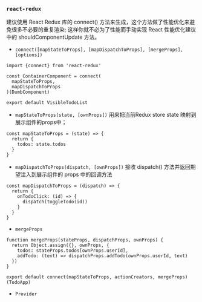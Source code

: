 ### `react-redux`

建议使用 React Redux 库的 connect() 方法来生成，这个方法做了性能优化来避免很多不必要的重复渲染;
这样你就不必为了性能而手动实现 React 性能优化建议 中的 shouldComponentUpdate 方法。

- `connect([mapStateToProps], [mapDispatchToProps], [mergeProps], [options])`

```
import {connect} from 'react-redux'

const ContainerComponent = connect(
  mapStateToProps,
  mapDispatchToProps
)(DumbComponent)

export default VisibleTodoList
```

- `mapStateToProps(state, [ownProps])`
用来把当前Redux store state 映射到展示组件的props中；

```
const mapStateToProps = (state) => {
  return {
    todos: state.todos
  }
}
```

- `mapDispatchToProps(dispatch, [ownProps])`
接收 dispatch() 方法并返回期望注入到展示组件的 props 中的回调方法

```
const mapDispatchToProps = (dispatch) => {
  return {
    onTodoClick: (id) => {
      dispatch(toggleTodo(id))
    }
  }
}
```
- `mergeProps`
```
function mergeProps(stateProps, dispatchProps, ownProps) {
  return Object.assign({}, ownProps, {
    todos: stateProps.todos[ownProps.userId],
    addTodo: (text) => dispatchProps.addTodo(ownProps.userId, text)
  })
}

export default connect(mapStateToProps, actionCreators, mergeProps)(TodoApp)
```
- `Provider`

